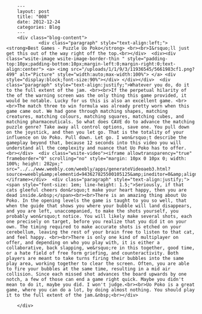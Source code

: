 
        ---
        layout: post
        title: "008"
        date: 2012-12-24
        categories: Blog
        ---
        <div class="blog-content">
				<div class="paragraph" style="text-align:left;"><strong>Best Games - Puzzle Uo Poko</strong> <br><br>I&rsquo;ll just get this out of the way right off the top.<br></div>  <div><div class="wsite-image wsite-image-border-thin " style="padding-top:10px;padding-bottom:10px;margin-left:0;margin-right:0;text-align:center"> <a> <img src="/uploads/1/1/9/3/11936545/5661983cf1.png?499" alt="Picture" style="width:auto;max-width:100%"> </a> <div style="display:block;font-size:90%"></div> </div></div>  <div class="paragraph" style="text-align:justify;">Whatever you do, do it to the full extent of the jam. <br><br>If the perpetual hilarity of the of the warning screen was the only thing this game provided, it would be notable. Lucky for us this is also an excellent game. <br><br>The match three to win formula was already pretty worn when this game came out. We had gone through matching shapes, matching creatures, matching colours, matching squares, matching cubes, and matching pharmaceuticals. So what does CAVE do to advance the matching puzzle genre? Take away all control options, save one. You pull down on the joystick, and then you let go. That is the totality of your influence on Uo Poko. Pull down. Let go. I won&rsquo;t describe the gameplay beyond that, because 12 seconds into this video you will understand all the complexity and nuance that Uo Poko has to offer. <br></div>  <div class="wsite-video"><iframe allowtransparency="true" frameborder="0" scrolling="no" style="margin: 10px 0 10px 0; width: 100%; height: 282px;" src="../../www.weebly.com/weebly/apps/generateVideoaeb3.html?source=weebly&amp;elementid=943627825500105125&amp;ineditor=0&amp;align=center&amp;height=282&amp;video=1/1/9/3/11936545/uopoko_836.mp4&amp;image=1/1/9/3/11936545/uopoko_836.jpg"></iframe></div>  <div class="paragraph" style="text-align:justify;"><span style="font-size: 1em; line-height: 1.5;">Seriously, if that cats gleeful cheers don&rsquo;t make your heart happy, then you are dead inside.&nbsp;</span><br><br>There is an amazing thing about Uo Poko. In the opening levels the game is taught to you so well, that when the guide that shows you where your bubble will land disappears, and you are left, unaccompanied, to make the shots yourself, you probably won&rsquo;t notice. You will likely make several shots, each one precisely on target, before you realize that you did it on your own. The timing required to make accurate shots is etched on your cerebellum, leaving the rest of your brain free to listen to that cat, and feel happy. <br><br>There is only one kind of multiplayer on offer, and depending on who you play with, it is either a collaborative, back slapping, we&rsquo;re in this together, good time, or a hate field of free form griefing, and counteractivity. Both players are meant to take turns firing their bubbles into the same play area, working together to clear the screen. Often, you are able to fire your bubbles at the same time, resulting in a mid air collision. Since each missed shot advances the board upwards by one notch, a few of those can end a game right quick. Maybe you didn't mean to do it, maybe you did. I won't judge.<br><br>Uo Poko is a great game, where you can do a lot, by doing almost nothing. You should play it to the full extent of the jam.&nbsp;<br></div>

		</div>
        